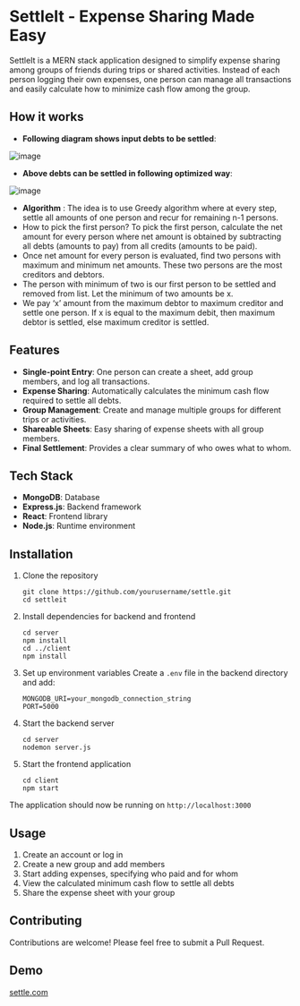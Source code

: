 # SettleIt - Expense Sharing Made Easy

SettleIt is a MERN stack application designed to simplify expense sharing among groups of friends during trips or shared activities. Instead of each person logging their own expenses, one person can manage all transactions and easily calculate how to minimize cash flow among the group.

## How it works 
   - **Following diagram shows input debts to be settled**:
     
   ![image](https://github.com/user-attachments/assets/e894410d-0255-42ad-9efe-eccd9fb3548b)

   - **Above debts can be settled in following optimized way**:
     
   ![image](https://github.com/user-attachments/assets/301328f9-124c-41bf-b71d-82467823fa0d)

   - **Algorithm** : The idea is to use Greedy algorithm where at every step, settle all amounts of one person and recur for remaining n-1 persons.
   - How to pick the first person? To pick the first person, calculate the net amount for every person where net amount is obtained by subtracting all debts (amounts to pay) from all credits (amounts to be paid).
   - Once net amount for every person is evaluated, find two persons with maximum and minimum net amounts. These two persons are the most creditors and debtors.
   - The person with minimum of two is our first person to be settled and removed from list. Let the minimum of two amounts be x.
   - We pay ‘x’ amount from the maximum debtor to maximum creditor and settle one person. If x is equal to the maximum debit, then maximum debtor is settled, else maximum creditor is settled.


## Features

- **Single-point Entry**: One person can create a sheet, add group members, and log all transactions.
- **Expense Sharing**: Automatically calculates the minimum cash flow required to settle all debts.
- **Group Management**: Create and manage multiple groups for different trips or activities.
- **Shareable Sheets**: Easy sharing of expense sheets with all group members.
- **Final Settlement**: Provides a clear summary of who owes what to whom.

## Tech Stack

- **MongoDB**: Database
- **Express.js**: Backend framework
- **React**: Frontend library
- **Node.js**: Runtime environment

## Installation

1. Clone the repository
   ```
   git clone https://github.com/yourusername/settle.git
   cd settleit
   ```

2. Install dependencies for backend and frontend
   ```
   cd server
   npm install
   cd ../client
   npm install
   ```

3. Set up environment variables
   Create a `.env` file in the backend directory and add:
   ```
   MONGODB_URI=your_mongodb_connection_string
   PORT=5000
   ```

4. Start the backend server
   ```
   cd server
   nodemon server.js
   ```

5. Start the frontend application
   ```
   cd client
   npm start
   ```

The application should now be running on `http://localhost:3000`

## Usage

1. Create an account or log in
2. Create a new group and add members
3. Start adding expenses, specifying who paid and for whom
4. View the calculated minimum cash flow to settle all debts
5. Share the expense sheet with your group

## Contributing

Contributions are welcome! Please feel free to submit a Pull Request.

## Demo

[settle.com](https://splitit-sife.onrender.com/)

